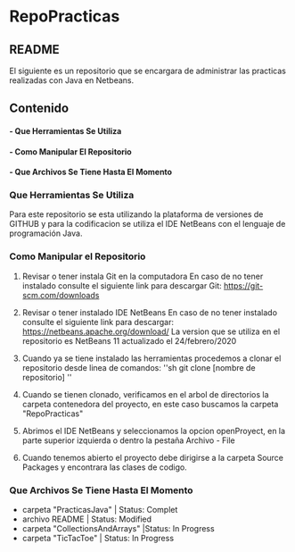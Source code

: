 # RepoPracticas
## README

El siguiente es un repositorio que se encargara de administrar las
practicas realizadas con Java en Netbeans.
## Contenido

#### - Que Herramientas Se Utiliza

#### - Como Manipular El Repositorio

#### - Que Archivos Se Tiene Hasta El Momento


### Que Herramientas Se Utiliza

Para este repositorio se esta utilizando la plataforma de versiones de GITHUB
y para la  codificacion se utiliza el IDE NetBeans con el lenguaje de 
programación Java.

### Como Manipular el Repositorio

1. Revisar o tener instala Git en la computadora
    En caso de no tener instalado consulte el siguiente link para descargar Git:
    https://git-scm.com/downloads

2. Revisar o tener instalado IDE NetBeans 
    En caso de no tener instalado consulte el siguiente link para descargar:
    https://netbeans.apache.org/download/
    La version que se utiliza en el repositorio es NetBeans 11 actualizado el 24/febrero/2020

3. Cuando ya se tiene instalado las herramientas procedemos a clonar el repositorio desde 
    linea de comandos:
    ''sh
    git clone [nombre de repositorio] ''

4. Cuando se tienen clonado, verificamos en el arbol de directorios la carpeta contenedora del 
    proyecto, en este caso buscamos la carpeta "RepoPracticas"    

5. Abrimos el IDE NetBeans y seleccionamos la opcion openProyect, en la parte superior izquierda 
    o dentro la pestaña Archivo - File

6. Cuando tenemos abierto el proyecto debe dirigirse a la carpeta Source Packages y encontrara
    las clases de codigo.


### Que Archivos Se Tiene Hasta El Momento

- carpeta "PracticasJava" | Status: Complet 
- archivo README	| Status: Modified
- carpeta "CollectionsAndArrays" |Status: In Progress
- carpeta "TicTacToe" | Status: In Progress
        


